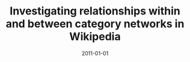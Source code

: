 ---
title: "Investigating relationships within and between category networks in Wikipedia"
collection: publications
permalink: /publication/2011-silva2011investigating
authors: "F. N. Silva, M. P. Viana, B. A. N. Traven{ç}olo, L. da F. Costa"
date: 2011-01-01
venue: '<i>Journal of informetrics<\i>, v. 5, n. 3, p. 431--438'
bibtex: "silva2011investigating.bib"
paperurl: 'http://www.sciencedirect.com/science/article/pii/S1751157711000344'
doi: 10.1016/j.joi.2011.03.003
---